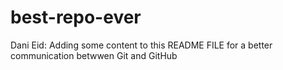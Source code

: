 # best-repo-ever
Dani Eid: Adding some content to this README FILE for a better communication betwwen Git and GitHub
